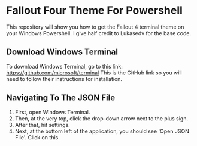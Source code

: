 # Fallout Four Theme For Powershell
This repository will show you how to get the Fallout 4 terminal theme on your Windows Powershell. I give half credit to Lukasedv for the base code.

## Download Windows Terminal
To download Windows Terminal, go to this link: https://github.com/microsoft/terminal
This is the GitHub link so you will need to follow their instructions for installation.

## Navigating To The JSON File
1. First, open Windows Terminal.
2. Then, at the very top, click the drop-down arrow next to the plus sign.
3. After that, hit settings.
4. Next, at the bottom left of the application, you should see 'Open JSON File'. Click on this.


